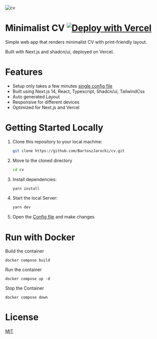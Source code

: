 ![cv](https://sbarkar.com/preview.png)

# Minimalist CV [![Deploy with Vercel](https://vercel.com/button)](https://vercel.com/new/clone?repository-url=https%3A%2F%2Fgithub.com%2FBartoszJarocki%2Fcv)

Simple web app that renders minimalist CV with print-friendly layout.

Built with Next.js and shadcn/ui, deployed on Vercel.

# Features

- Setup only takes a few minutes [single config file](./src/data/resume-data.tsx)
- Built using Next.js 14, React, Typescript, Shadcn/ui, TailwindCss
- Auto generated Layout
- Responsive for different devices
- Optimized for Next.js and Vercel

# Getting Started Locally

1. Clone this repository to your local machine:

   ```bash
   git clone https://github.com/BartoszJarocki/cv.git
   ```

2. Move to the cloned directory

   ```bash
   cd cv
   ```

3. Install dependencies:

   ```bash
   yarn install
   ```

4. Start the local Server:

   ```bash
   yarn dev
   ```

5. Open the [Config file](./src/data/resume-data.tsx) and make changes

# Run with Docker

Build the container

```
docker compose build
```

Run the container

```
docker compose up -d
```

Stop the Container

```
docker compose down 
```

# License

[MIT](https://choosealicense.com/licenses/mit/)
